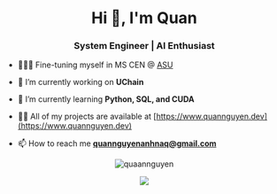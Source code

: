 <h1 align="center">Hi 👋, I'm Quan</h1>
<h3 align="center">System Engineer | AI Enthusiast</h3>

- 👨🏽‍💻 Fine-tuning myself in MS CEN @ [ASU](https://www.asu.edu/)

- 🔭 I’m currently working on **UChain**

- 🌱 I’m currently learning **Python, SQL, and CUDA**

- 👨‍💻 All of my projects are available at [https://www.quannguyen.dev](https://www.quannguyen.dev)

- 📫 How to reach me **quannguyenanhnaq@gmail.com**

<p align="center"><img src="https://github-readme-streak-stats.herokuapp.com/?user=QuaanNguyen&" alt="quaannguyen" /></p>
<p align="center">
  <img src="https://github-readme-activity-graph.vercel.app/graph?username=QuaanNguyen&theme=github-compact" />
</p>
